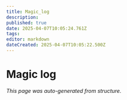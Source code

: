 ```yaml
---
title: Magic_log
description: 
published: true
date: 2025-04-07T10:05:24.761Z
tags: 
editor: markdown
dateCreated: 2025-04-07T10:05:22.500Z
---
```


# Magic log

*This page was auto-generated from structure.*